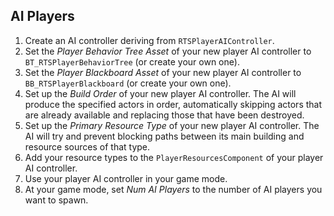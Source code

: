## AI Players

1. Create an AI controller deriving from `RTSPlayerAIController`.
1. Set the _Player Behavior Tree Asset_ of your new player AI controller to `BT_RTSPlayerBehaviorTree` (or create your own one).
1. Set the _Player Blackboard Asset_ of your new player AI controller to `BB_RTSPlayerBlackboard` (or create your own one).
1. Set up the _Build Order_ of your new player AI controller. The AI will produce the specified actors in order, automatically skipping actors that are already available and replacing those that have been destroyed.
1. Set up the _Primary Resource Type_ of your new player AI controller. The AI will try and prevent blocking paths between its main building and resource sources of that type.
1. Add your resource types to the `PlayerResourcesComponent` of your player AI controller.
1. Use your player AI controller in your game mode.
1. At your game mode, set _Num AI Players_ to the number of AI players you want to spawn.
